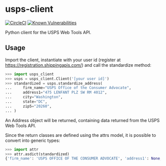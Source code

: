 # usps-client

[![CircleCI](https://img.shields.io/circleci/project/github/macro1/usps-client.svg)](https://circleci.com/gh/macro1/usps-client)
[![Known Vulnerabilities](https://img.shields.io/snyk/vulnerabilities/github/macro1/usps-client.svg)](https://snyk.io/test/github/macro1/usps-client?targetFile=requirements.txt)

Python client for the USPS Web Tools API.

## Usage

Import the client, instantiate with your user id (register at https://registration.shippingapis.com/)
and call the standardize method:
```python
>>> import usps_client
>>> usps = usps_client.Client('[your user id]')
>>> standardized = usps.standardize_address(
...     firm_name="USPS Office of the Consumer Advocate",
...     address1="475 LENFANT PLZ SW RM 4012",
...     city="Washington",
...     state="DC",
...     zip5="20260",
... )
```
An Address object will be returned, containing data returned from the USPS Web Tools API.

Since the return classes are defined using the attrs model, it is possible to convert into generic types:
```python
>>> import attr
>>> attr.asdict(standardized)
{'firm_name': 'USPS OFFICE OF THE CONSUMER ADVOCATE', 'address1': None, 'address2': '475 LENFANT PLZ SW RM 4012', 'city': 'WASHINGTON', 'state': 'DC', 'zip5': '20260', 'zip4': '0004'}
```
